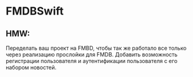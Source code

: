 # FMDBSwift

## HMW: 

Переделать ваш проект на FMBD, чтобы так же работало все только через реализацию прослойки для FMDB.
Добавить возможность регистрации пользователя и аутентификации пользователя с его набором новостей.
